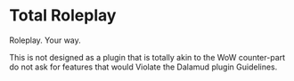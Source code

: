 # Total Roleplay

Roleplay. Your way.

This is not designed as a plugin that is totally akin to the WoW counter-part do not ask for features that would Violate the Dalamud plugin Guidelines.